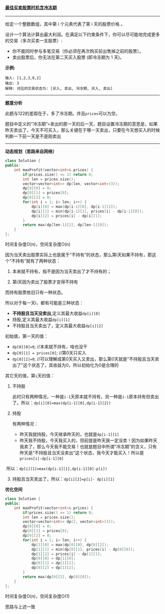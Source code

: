 ####  [最佳买卖股票时机含冷冻期](https://leetcode-cn.com/problems/best-time-to-buy-and-sell-stock-with-cooldown/)

***

给定一个整数数组，其中第 i 个元素代表了第 i 天的股票价格 。

设计一个算法计算出最大利润。在满足以下约束条件下，你可以尽可能地完成更多的交易（多次买卖一支股票）:

- 你不能同时参与多笔交易（你必须在再次购买前出售掉之前的股票）。
- 卖出股票后，你无法在第二天买入股票 (即冷冻期为 1 天)。

**示例:**

```
输入: [1,2,3,0,2]
输出: 3 
解释: 对应的交易状态为: [买入, 卖出, 冷冻期, 买入, 卖出]
```

***

**题意分析**

此题与122的差距在于，多了冷冻期。并且`prices`可以为空。

题目中定义的“冷冻期”=卖出的那一天的后一天，题目设置冷冻期的意思是，如果昨天卖出了，今天不可买入，那么关键在于哪一天卖出，只要在今天想买入的时候判断一下前一天是不是刚卖出

***

**动态规划（思路来自网络）**

```cpp
class Solution {
public:
    int maxProfit(vector<int>& prices) {
        if(prices.size() <= 1) return 0;
        int len = prices.size();
        vector<vector<int>> dp(len, vector<int>(3));
        dp[0][0] = 0;
        dp[0][1] = prices[0];
        dp[0][2] = 0;
        for(int i = 1; i< len; i++) {
            dp[i][0] = max(dp[i-1][0], dp[i-1][2]);
            dp[i][1] = min(dp[i-1][1], prices[i] - dp[i-1][0]);
            dp[i][2] = prices[i] - dp[i][1];
        }
        return max(dp[len-1][2], dp[len-1][0]);
    }
};
```

时间复杂度O(n)，空间复杂度O(n)

因为当天卖出股票实际上也是属于“不持有”的状态，那么第i天如果不持有，那这个“不持有”就有了两种状态：

1.  本来就不持有，指不是因为当天卖出了才不持有的；

2. 第i天因为卖出了股票才变得不持有

而持有股票依旧只有一种状态。

所以对于每一天i，都有可能是三种状态：

- **不持股且当天没卖出**,定义其最大收益`dp[i][0]`
- 持股,定义其最大收益`dp[i][1]`
- 不持股且当天卖出了，定义其最大收益`dp[i][2]`

初始值，第一天的值：

- `dp[0][0]=0`;    //本来就不持有，啥也没干
- `dp[0][1] = prices[0]`;      //第0天只买入
- `dp[0][2]=0`;     //可以理解成第0天买入又卖出，那么第0天就是“不持股且当天卖出了”这个状态了，其收益为0，所以初始化为0是合理的

其它天的值，第`i`天的值：

1. 不持股

   此时只有两种情况，一种是`i-1`天原本就不持有，另一种是`i-1`原本持有但卖出了。所以：`dp[i][0]=max(dp[i-1][0],dp[i-1][2])`
   
2. 持股

    有两种情况：
    
     - 昨天我就持股，今天继承昨天的，也就是`dp[i-1][1]`
     - 昨天我不持股，今天我买入的，但前提是昨天我一定没卖！因为如果昨天我卖了，那么今天我不能交易！也就是题目中所谓“冷冻期”的含义，只有昨天是“不持股且当天没卖出”这个状态，我今天才能买入！所以是`prices[i]-dp[i-1][0]`

​         所以：`dp[i][1]=max(dp[i-1][1],dp[i-1][0]-p[i])`

3. 持股且当天卖出了，所以：`dp[i][2]=p[i]- dp[i][1]`

**优化空间**

```cpp
class Solution {
public:
    int maxProfit(vector<int>& prices) {
        if(prices.size() <= 1) return 0;
        int len = prices.size();
        vector<vector<int>> dp(2, vector<int>(3));
        dp[0][0] = 0;
        dp[0][1] = prices[0];
        dp[0][2] = 0;
        for(int i = 1; i< len; i++) {
            dp[1][0] = max(dp[0][0], dp[0][2]);
            dp[1][1] = min(dp[0][1], prices[i] - dp[0][0]);
            dp[1][2] = prices[i] - dp[1][1];
            dp[0][0] = dp[1][0];
            dp[0][1] = dp[1][1];
            dp[0][2] = dp[1][2];
        }
        return max(dp[0][2], dp[0][0]);
    }
};
```

时间复杂度O(n)，空间复杂度O(1)

思路与上述一致